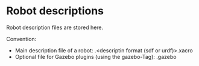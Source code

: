 # Robot descriptions

Robot description files are stored here.

Convention:
- Main description file of a robot: <robot name>.<descriptin format (sdf or urdf)>.xacro
- Optional file for Gazebo plugins (using the gazebo-Tag): <robot name>.gazebo

